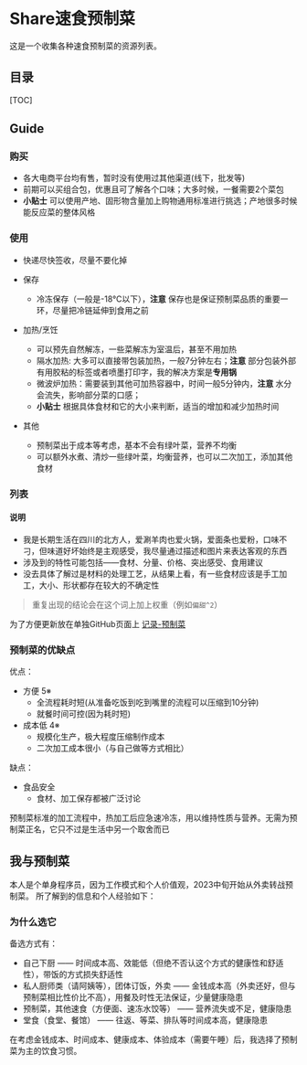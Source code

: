 # Share速食预制菜

这是一个收集各种速食预制菜的资源列表。

## 目录

[TOC]

<!-- toc -->

## Guide

### 购买

+ 各大电商平台均有售，暂时没有使用过其他渠道(线下，批发等)
+ 前期可以买组合包，优惠且可了解各个口味；大多时候，一餐需要2个菜包
+ **小贴士** 可以使用产地、固形物含量加上购物通用标准进行挑选；产地很多时候能反应菜的整体风格

### 使用

+ 快递尽快签收，尽量不要化掉

+ 保存

  + 冷冻保存（一般是-18°C以下），**注意** 保存也是保证预制菜品质的重要一环，尽量把冷链延伸到食用之前

+ 加热/烹饪

  + 可以预先自然解冻，一些菜解冻为室温后，甚至不用加热
  + 隔水加热: 大多可以直接带包装加热，一般7分钟左右；**注意** 部分包装外部有用胶粘的标签或者喷墨打印字，我的解决方案是**专用锅**
  + 微波炉加热：需要装到其他可加热容器中，时间一般5分钟内，**注意** 水分会流失，影响部分菜的口感；
  + **小贴士** 根据具体食材和它的大小来判断，适当的增加和减少加热时间

+ 其他

  + 预制菜出于成本等考虑，基本不会有绿叶菜，营养不均衡
  + 可以额外水煮、清炒一些绿叶菜，均衡营养，也可以二次加工，添加其他食材

### 列表

#### 说明

+ 我是长期生活在四川的北方人，爱涮羊肉也爱火锅，爱面条也爱粉，口味不刁，但味道好坏始终是主观感受，我尽量通过描述和图片来表达客观的东西
+ 涉及到的特性可能包括——食材、分量、价格、突出感受、食用建议
+ 没去具体了解过是材料的处理工艺，从结果上看，有一些食材应该是手工加工，大小、形状都存在较大的不确定性

> 重复出现的结论会在这个词上加上权重（例如`偏甜^2`）

为了方便更新放在单独GitHub页面上
[记录-预制菜](https://awamwang.github.io/awam_blog.github.io/--518404.html)

### 预制菜的优缺点

优点：

+ 方便 5※
  + 全流程耗时短(从准备吃饭到吃到嘴里的流程可以压缩到10分钟)
  + 就餐时间可控(因为耗时短)
+ 成本低 4※
  + 规模化生产，极大程度压缩制作成本
  + 二次加工成本很小（与自己做等方式相比）

缺点：

+ 食品安全
  + 食材、加工保存都被广泛讨论

预制菜标准的加工流程中，热加工后应急速冷冻，用以维持性质与营养。无需为预制菜正名，它只不过是生活中另一个取舍而已

## 我与预制菜

本人是个单身程序员，因为工作模式和个人价值观，2023中旬开始从外卖转战预制菜。
所了解到的信息和个人经验如下：

### 为什么选它

备选方式有：

+ 自己下厨 —— 时间成本高、效能低（但绝不否认这个方式的健康性和舒适性），带饭的方式损失舒适性
+ 私人厨师类（请阿姨等），团体订饭，外卖 —— 金钱成本高（外卖还好，但与预制菜相比性价比不高），用餐及时性无法保证，少量健康隐患
+ 预制菜，其他速食（方便面、速冻水饺等） —— 营养流失或不足，健康隐患
+ 堂食（食堂、餐馆） —— 往返、等菜、排队等时间成本高，健康隐患

在考虑金钱成本、时间成本、健康成本、体验成本（需要午睡）后，我选择了预制菜为主的饮食习惯。
